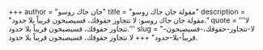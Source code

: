 +++
author = "جان جاك روسو"
title = "مقولة جان جاك روسو"
description = "مقولة جان جاك روسو: لا تتجاوز حقوقك، فسيصبحون قريباً بلا حدود."
quote = '''لا تتجاوز حقوقك، فسيصبحون قريباً بلا حدود.'''
slug = "لا-تتجاوز-حقوقك،-فسيصبحون-قريباً-بلا-حدود"
+++
لا تتجاوز حقوقك، فسيصبحون قريباً بلا حدود.
